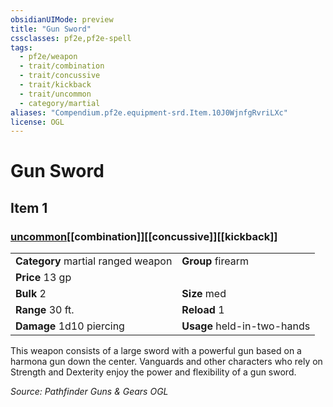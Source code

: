 ```yaml
---
obsidianUIMode: preview
title: "Gun Sword"
cssclasses: pf2e,pf2e-spell
tags:
  - pf2e/weapon
  - trait/combination
  - trait/concussive
  - trait/kickback
  - trait/uncommon
  - category/martial
aliases: "Compendium.pf2e.equipment-srd.Item.10J0WjnfgRvriLXc"
license: OGL
---
```

# Gun Sword
## Item 1
### [uncommon](uncommon.md "Uncommon Rarity Trait")[[combination]][[concussive]][[kickback]]

|  |  |
| -- | -- |
| **Category** martial ranged weapon | **Group** firearm |
| **Price** 13 gp |  |
| **Bulk** 2 | **Size** med |
|**Range** 30 ft.| **Reload** 1|
| **Damage** 1d10 piercing  | **Usage** held-in-two-hands |



This weapon consists of a large sword with a powerful gun based on a harmona gun down the center. Vanguards and other characters who rely on Strength and Dexterity enjoy the power and flexibility of a gun sword.

*Source: Pathfinder Guns & Gears*
*OGL*